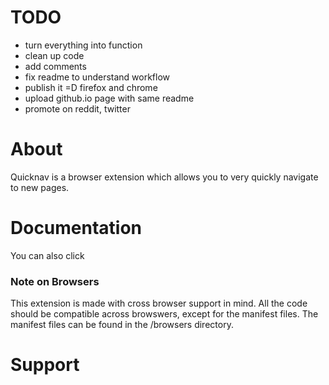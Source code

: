 

# TODO
- turn everything into function
- clean up code
- add comments
- fix readme to understand workflow
- publish it =D firefox and chrome
- upload github.io page with same readme
- promote on reddit, twitter

# About

Quicknav is a browser extension which allows you to very quickly navigate to new pages.

# Documentation

You can also click

### Note on Browsers

This extension is made with cross browser support in mind. All the code should be compatible across browswers, except for the manifest files.
The manifest files can be found in the /browsers directory. 

# Support